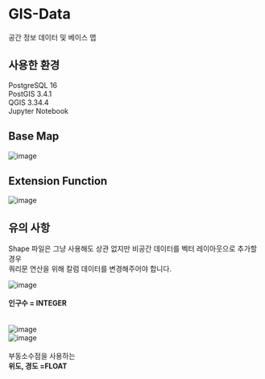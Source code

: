 # GIS-Data
 공간 정보 데이터 및 베이스 맵

## 사용한 환경
PostgreSQL 16 <br>
PostGIS 3.4.1 <br>
QGIS 3.34.4 <br>
Jupyter Notebook <br>


## Base Map
![image](https://github.com/yoohwanihn/GIS-Data/assets/73772238/f3077cbb-8559-4cb5-9334-b8a5fd6279c3)

## Extension Function
![image](https://github.com/yoohwanihn/GIS-Data/assets/73772238/7392f2e0-f2e3-42d0-957f-5423d3960a37)


## 유의 사항

Shape 파일은 그냥 사용해도 상관 없지만 비공간 데이터를 벡터 레이아웃으로 추가할 경우 <br>쿼리문 연산을 위해 칼럼 데이터를 변경해주어야 합니다.

![image](https://github.com/yoohwanihn/GIS-Data/assets/73772238/3f2848ab-9ad7-4032-8643-52eedd4a4c21)<br><br>
<b>인구수 = INTEGER</b><br><br><br>
![image](https://github.com/yoohwanihn/GIS-Data/assets/73772238/4d39b0f4-b87e-44c9-a9b8-6b3ac0bc26fa)<br>
![image](https://github.com/yoohwanihn/GIS-Data/assets/73772238/6c2fbc3e-c30c-4d66-be6c-9530b7047161)<br><br>
부동소수점을 사용하는 <br><b>위도, 경도 =FLOAT</b>
